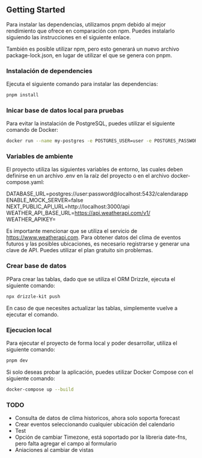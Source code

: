 ## Getting Started

Para instalar las dependencias, utilizamos pnpm debido al mejor rendimiento que ofrece en comparación con npm. Puedes instalarlo siguiendo las instrucciones en el siguiente enlace.

También es posible utilizar npm, pero esto generará un nuevo archivo package-lock.json, en lugar de utilizar el que se genera con pnpm.

### Instalación de dependencies

Ejecuta el siguiente comando para instalar las dependencias:

```bash
pnpm install
```

### Inicar base de datos local para pruebas

Para evitar la instalación de PostgreSQL, puedes utilizar el siguiente comando de Docker:

```bash
docker run --name my-postgres -e POSTGRES_USER=user -e POSTGRES_PASSWORD=password -e POSTGRES_DB=calendarapp -p 5432:5432 -d postgres
```

### Variables de ambiente

El proyecto utiliza las siguientes variables de entorno, las cuales deben definirse en un archivo .env en la raíz del proyecto o en el archivo docker-compose.yaml:

DATABASE_URL=postgres://user:password@localhost:5432/calendarapp
ENABLE_MOCK_SERVER=false
NEXT_PUBLIC_API_URL=http://localhost:3000/api
WEATHER_API_BASE_URL=https://api.weatherapi.com/v1/
WEATHER_APIKEY=

Es importante mencionar que se utiliza el servicio de https://www.weatherapi.com. Para obtener datos del clima de eventos futuros y las posibles ubicaciones, es necesario registrarse y generar una clave de API. Puedes utilizar el plan gratuito sin problemas.

### Crear base de datos

PPara crear las tablas, dado que se utiliza el ORM Drizzle, ejecuta el siguiente comando:

```bash
npx drizzle-kit push
```

En caso de que necesites actualizar las tablas, simplemente vuelve a ejecutar el comando.

### Ejecucion local

Para ejecutar el proyecto de forma local y poder desarrollar, utiliza el siguiente comando:

```bash
pnpm dev
```

Si solo deseas probar la aplicación, puedes utilizar Docker Compose con el siguiente comando:

```bash
docker-compose up --build
```

### TODO

- Consulta de datos de clima historicos, ahora solo soporta forecast
- Crear eventos seleccionando cualquier ubicación del calendario
- Test
- Opción de cambiar Timezone, está soportado por la libreria date-fns, pero falta agregar el campo al formulario
- Aniaciones al cambiar de vistas
